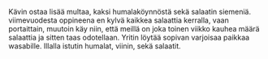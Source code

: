 Kävin ostaa lisää multaa, kaksi humalaköynnöstä sekä salaatin siemeniä. viimevuodesta oppineena en kylvä kaikkea salaattia kerralla, vaan portaittain, muutoin käy niin, että meillä on joka toinen viikko kauhea määrä salaattia ja sitten taas odotellaan. Yritin löytää sopivan varjoisaa paikkaa wasabille. Illalla istutin humalat, viinin, sekä salaatit. 
